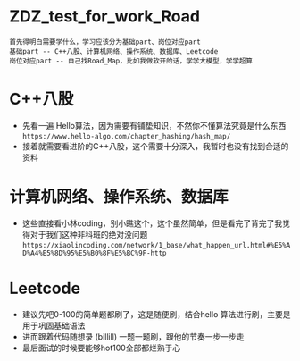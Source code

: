 # ZDZ_test_for_work_Road

```
首先得明白需要学什么，学习应该分为基础part、岗位对应part
基础part -- C++八股、计算机网络、操作系统、数据库、Leetcode
岗位对应part -- 自己找Road_Map，比如我做软开的话，学学大模型，学学超算
```

 # C++八股
 - 先看一遍 Hello算法，因为需要有铺垫知识，不然你不懂算法究竟是什么东西 ```https://www.hello-algo.com/chapter_hashing/hash_map/```
 - 接着就需要看进阶的C++八股，这个需要十分深入，我暂时也没有找到合适的资料


 # 计算机网络、操作系统、数据库
 - 这些直接看小林coding，别小瞧这个，这个虽然简单，但是看完了背完了我觉得对于我们这种非科班的绝对没问题 ```https://xiaolincoding.com/network/1_base/what_happen_url.html#%E5%AD%A4%E5%8D%95%E5%B0%8F%E5%BC%9F-http```


 # Leetcode
 - 建议先吧0-100的简单题都刷了，这是随便刷，结合hello 算法进行刷，主要是用于巩固基础语法
 - 进而跟着代码随想录 (billill) 一题一题刷，跟他的节奏一步一步走
 - 最后面试的时候要能够hot100全部都烂熟于心
